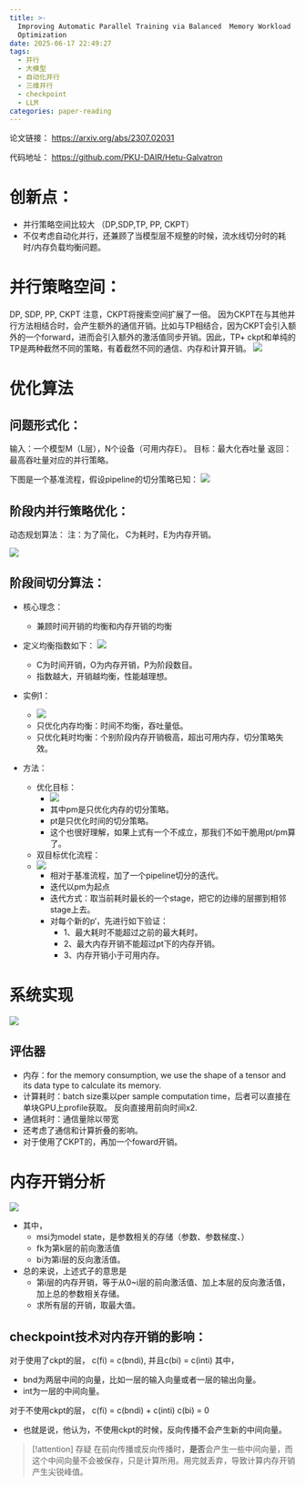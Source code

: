 ```yaml
---
title: >-
  Improving Automatic Parallel Training via Balanced  Memory Workload
  Optimization
date: 2025-06-17 22:49:27
tags: 
  - 并行
  - 大模型
  - 自动化并行
  - 三维并行
  - checkpoint
  - LLM
categories: paper-reading
---
```


论文链接：
https://arxiv.org/abs/2307.02031

代码地址：
https://github.com/PKU-DAIR/Hetu-Galvatron


# 创新点：
- 并行策略空间比较大 （DP,SDP,TP, PP, CKPT）
- 不仅考虑自动化并行，还兼顾了当模型层不规整的时候，流水线切分时的耗时/内存负载均衡问题。


# 并行策略空间：
DP, SDP, PP, CKPT
注意，CKPT将搜索空间扩展了一倍。
因为CKPT在与其他并行方法相结合时，会产生额外的通信开销。比如与TP相结合，因为CKPT会引入额外的一个forward，进而会引入额外的激活值同步开销。因此，TP+ ckpt和单纯的TP是两种截然不同的策略，有着截然不同的通信、内存和计算开销。
![](Improving-Automatic-Parallel-Training-via-Balanced-Memory-Workload-Optimization/20250617150730.png)


# 优化算法
## 问题形式化：
输入：一个模型M（L层），N个设备（可用内存E）。
目标：最大化吞吐量
返回：最高吞吐量对应的并行策略。

下图是一个基准流程，假设pipeline的切分策略已知：
![](Improving-Automatic-Parallel-Training-via-Balanced-Memory-Workload-Optimization/20250617170627.png)
## 阶段内并行策略优化：
动态规划算法：
注：为了简化，
C为耗时，E为内存开销。

![](Improving-Automatic-Parallel-Training-via-Balanced-Memory-Workload-Optimization/20250617155234.png)

## 阶段间切分算法：
- 核心理念：
	- 兼顾时间开销的均衡和内存开销的均衡
- 定义均衡指数如下：
  ![](Improving-Automatic-Parallel-Training-via-Balanced-Memory-Workload-Optimization/20250617164451.png)
	- C为时间开销，O为内存开销，P为阶段数目。
	- 指数越大，开销越均衡，性能越理想。

- 实例1：
	- ![](Improving-Automatic-Parallel-Training-via-Balanced-Memory-Workload-Optimization/20250617165129.png)
	- 只优化内存均衡：时间不均衡，吞吐量低。
	- 只优化耗时均衡：个别阶段内存开销极高，超出可用内存，切分策略失效。
- 方法：
	- 优化目标：
		- ![](Improving-Automatic-Parallel-Training-via-Balanced-Memory-Workload-Optimization/20250617170038.png)
		- 其中pm是只优化内存的切分策略。
		- pt是只优化时间的切分策略。
		- 这个也很好理解，如果上式有一个不成立，那我们不如干脆用pt/pm算了。
	- 双目标优化流程：
    - ![](Improving-Automatic-Parallel-Training-via-Balanced-Memory-Workload-Optimization/20250617170652.png)
		- 相对于基准流程，加了一个pipeline切分的迭代。
		- 迭代以pm为起点
		- 迭代方式：取当前耗时最长的一个stage，把它的边缘的层挪到相邻stage上去。
		- 对每个新的p‘，先进行如下验证：
			- 1、最大耗时不能超过之前的最大耗时。
			- 2、最大内存开销不能超过pt下的内存开销。
			- 3、内存开销小于可用内存。
# 系统实现
![](Improving-Automatic-Parallel-Training-via-Balanced-Memory-Workload-Optimization/20250617141420.png)
## 评估器
- 内存：for the memory consumption, we use the shape of a tensor and its data type to calculate its memory.
- 计算耗时：batch size乘以per sample computation time，后者可以直接在单块GPU上profile获取。 反向直接用前向时间x2.
- 通信耗时：通信量除以带宽
- 还考虑了通信和计算折叠的影响。
- 对于使用了CKPT的，再加一个foward开销。

# 内存开销分析
![](Improving-Automatic-Parallel-Training-via-Balanced-Memory-Workload-Optimization/20250617143104.png)
- 其中，
	- msi为model state，是参数相关的存储（参数、参数梯度、）
	- fk为第k层的前向激活值
	- bi为第i层的反向激活值。
- 总的来说，上述式子的意思是
	- 第i层的内存开销，等于从0~i层的前向激活值、加上本层的反向激活值，加上总的参数相关存储。
	- 求所有层的开销，取最大值。

## checkpoint技术对内存开销的影响：
对于使用了ckpt的层，
c(fi) = c(bndi), 并且c(bi) = c(inti)
其中，
- bnd为两层中间的向量，比如一层的输入向量或者一层的输出向量。
- int为一层的中间向量。

对于不使用ckpt的层，
c(fi) = c(bndi) + c(inti)
c(bi) = 0
- 也就是说，他认为，不使用ckpt的时候，反向传播不会产生新的中间向量。
> [!attention] 存疑
在前向传播或反向传播时，**是否**会产生一些中间向量，而这个中间向量不会被保存，只是计算所用。用完就丢弃，导致计算内存开销产生尖锐峰值。



